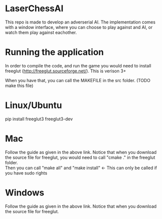 # LaserChessAI
This repo is made to develop an adverserial AI. The implementation comes with a window interface, where you can choose to play against and AI, or watch them play against eachother.


# Running the application
In order to compile the code, and run the game you would need to install freeglut (http://freeglut.sourceforge.net/). This is verison 3+

When you have that, you can call the MAKEFILE in the src folder. (TODO make this file)

# Linux/Ubuntu
pip install freeglut3 freeglut3-dev

# Mac 
Follow the guide as given in the above link. Notice that when you download the source file for freeglut, you would need to call "cmake ." in the freeglut folder.  
Then you can call "make all" and "make install" <- This can only be called if you have sudo rights

# Windows
Follow the guide as given in the above link. Notice that when you download the source file for freeglut.